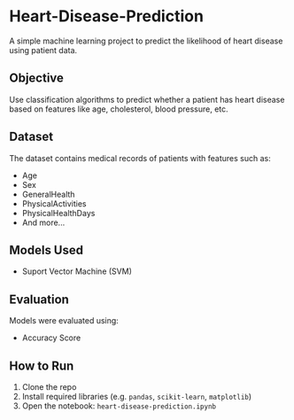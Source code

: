 # Heart-Disease-Prediction

A simple machine learning project to predict the likelihood of heart disease using patient data.

##  Objective
Use classification algorithms to predict whether a patient has heart disease based on features like age, cholesterol, blood pressure, etc.

##  Dataset
The dataset contains medical records of patients with features such as:
- Age
- Sex
- GeneralHealth
- PhysicalActivities
- PhysicalHealthDays
- And more...

##  Models Used
- Suport Vector Machine (SVM)

##  Evaluation
Models were evaluated using:
- Accuracy Score


##  How to Run
1. Clone the repo
2. Install required libraries (e.g. `pandas`, `scikit-learn`, `matplotlib`)
3. Open the notebook: `heart-disease-prediction.ipynb`
